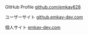 GItHub Profile
[github.com/emkay628](https://github.com/emkay628)

ユーザーサイト
[github.emkay-dev.com](https://github.emkay-dev.com/)

個人サイト
[emkay-dev.com](https://www.emkay-dev.com/)
